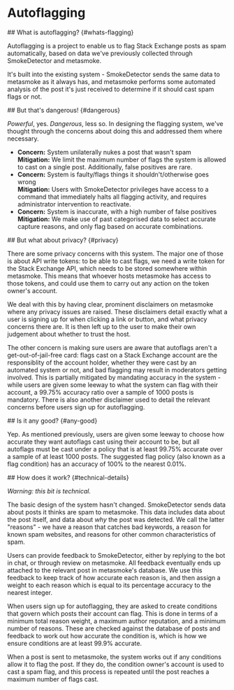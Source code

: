 ---
---

# Autoflagging

<section>
## What is autoflagging? {#whats-flagging}

Autoflagging is a project to enable us to flag Stack Exchange posts as spam automatically, based on data we've previously collected through SmokeDetector and metasmoke.

It's built into the existing system - SmokeDetector sends the same data to metasmoke as it always has, and metasmoke performs some automated analysis of the post it's just received to determine if it should cast spam flags or not.
</section>
<section>
## But that's dangerous! {#dangerous}

*Powerful*, yes. *Dangerous*, less so. In designing the flagging system, we've thought through the concerns about doing this and addressed them where necessary.

*   **Concern:** System unilaterally nukes a post that wasn't spam  
    **Mitigation:** We limit the maximum number of flags the system is allowed to cast on a single post. Additionally, false positives are rare.
*   **Concern:** System is faulty/flags things it shouldn't/otherwise goes wrong  
    **Mitigation:** Users with SmokeDetector privileges have access to a command that immediately halts all flagging activity, and requires administrator intervention to reactivate.
*   **Concern:** System is inaccurate, with a high number of false positives  
    **Mitigation:** We make use of past categorised data to select accurate capture reasons, and only flag based on accurate combinations.
</section>
<section>
## But what about privacy? {#privacy}

There are some privacy concerns with this system. The major one of those is about API write tokens: to be able to cast flags, we need a write token for the Stack Exchange API, which needs to be stored somewhere within metasmoke. This means that whoever hosts metasmoke has access to those tokens, and could use them to carry out any action on the token owner's account.

We deal with this by having clear, prominent disclaimers on metasmoke where any privacy issues are raised. These disclaimers detail exactly what a user is signing up for when clicking a link or button, and what privacy concerns there are. It is then left up to the user to make their own judgement about whether to trust the host.

The other concern is making sure users are aware that autoflags aren't a get-out-of-jail-free card: flags cast on a Stack Exchange account are the responsiblity of the account holder, whether they were cast by an automated system or not, and bad flagging may result in moderators getting involved. This is partially mitigated by mandating accuracy in the system - while users are given some leeway to what the system can flag with their account, a 99.75% accuracy ratio over a sample of 1000 posts is mandatory. There is also another disclaimer used to detail the relevant concerns before users sign up for autoflagging.
</section>
<section>
## Is it any good? {#any-good}

Yep. As mentioned previously, users are given some leeway to choose how accurate they want autoflags cast using their account to be, but all autoflags must be cast under a policy that is at least 99.75% accurate over a sample of at least 1000 posts. The suggested flag policy (also known as a flag condition) has an accuracy of 100% to the nearest 0.01%.
</section>
<section>
## How does it work? {#technical-details}

*Warning: this bit is technical.*

The basic design of the system hasn't changed. SmokeDetector sends data about posts it thinks are spam to metasmoke. This data includes data about the post itself, and data about *why* the post was detected. We call the latter "reasons" - we have a reason that catches bad keywords, a reason for known spam websites, and reasons for other common characteristics of spam.

Users can provide feedback to SmokeDetector, either by replying to the bot in chat, or through review on metasmoke. All feedback eventually ends up attached to the relevant post in metasmoke's database. We use this feedback to keep track of how accurate each reason is, and then assign a weight to each reason which is equal to its percentage accuracy to the nearest integer.

When users sign up for autoflagging, they are asked to create conditions that govern which posts their account can flag. This is done in terms of a minimum total reason weight, a maximum author reputation, and a minimum number of reasons. These are checked against the database of posts and feedback to work out how accurate the condition is, which is how we ensure conditions are at least 99.9% accurate.

When a post is sent to metasmoke, the system works out if any conditions allow it to flag the post. If they do, the condition owner's account is used to cast a spam flag, and this process is repeated until the post reaches a maximum number of flags cast.
</section>
